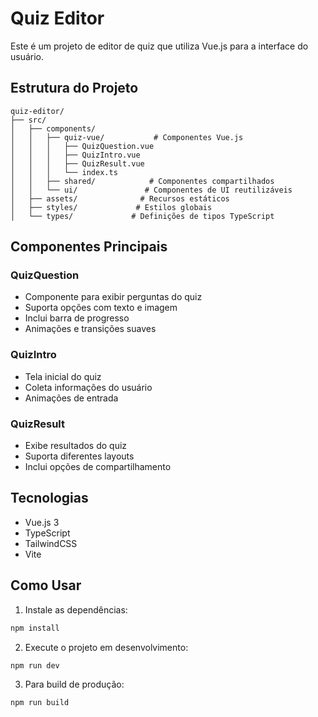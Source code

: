 # Quiz Editor

Este é um projeto de editor de quiz que utiliza Vue.js para a interface do usuário.

## Estrutura do Projeto

```
quiz-editor/
├── src/
│   ├── components/
│   │   ├── quiz-vue/           # Componentes Vue.js
│   │   │   ├── QuizQuestion.vue
│   │   │   ├── QuizIntro.vue
│   │   │   ├── QuizResult.vue
│   │   │   └── index.ts
│   │   ├── shared/            # Componentes compartilhados
│   │   └── ui/               # Componentes de UI reutilizáveis
│   ├── assets/              # Recursos estáticos
│   ├── styles/             # Estilos globais
│   └── types/             # Definições de tipos TypeScript
```

## Componentes Principais

### QuizQuestion
- Componente para exibir perguntas do quiz
- Suporta opções com texto e imagem
- Inclui barra de progresso
- Animações e transições suaves

### QuizIntro
- Tela inicial do quiz
- Coleta informações do usuário
- Animações de entrada

### QuizResult
- Exibe resultados do quiz
- Suporta diferentes layouts
- Inclui opções de compartilhamento

## Tecnologias

- Vue.js 3
- TypeScript
- TailwindCSS
- Vite

## Como Usar

1. Instale as dependências:
```bash
npm install
```

2. Execute o projeto em desenvolvimento:
```bash
npm run dev
```

3. Para build de produção:
```bash
npm run build
```
